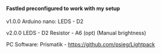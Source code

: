 #### Fastled preconfigured to work with my setup

v1.0.0
Arduino nano:
LEDS - D2

v2.0.0
LEDS - D2
Resistor - A6 (opt) (Manual brightness)


PC Software: 
Prismatik - https://github.com/psieg/Lightpack

